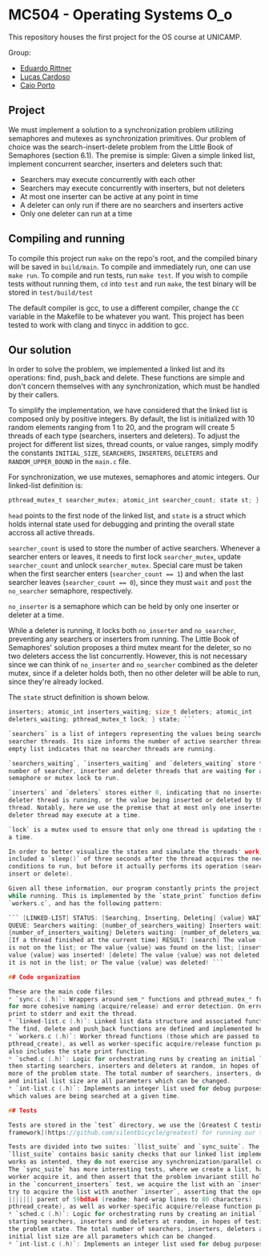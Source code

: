 # MC504 - Operating Systems O_o

This repository houses the first project for the OS course at UNICAMP.

Group:

* [Eduardo Rittner](https://github.com/eduardorittner)
* [Lucas Cardoso](https://github.com/lcardosott)
* [Caio Porto](https://github.com/lcaioporto)

## Project

We must implement a solution to a synchronization problem utilizing semaphores
and mutexes as synchronization primitives. Our problem of choice was the
search-insert-delete problem from the Little Book of Semaphores (section 6.1).
The premise is simple: Given a simple linked list, implement concurrent
searcher, inserters and deleters such that:
* Searchers may execute concurrently with each other
* Searchers may execute concurrently with inserters, but not deleters
* At most one inserter can be active at any point in time
* A deleter can only run if there are no searchers and inserters active
* Only one deleter can run at a time

## Compiling and running

To compile this project run `make` on the repo's root, and the compiled binary
will be saved in `build/main`. To compile and immediately run, one can use
`make run`. To compile and run tests, run `make test`. If you wish to compile
tests without running them, `cd` into `test` and run `make`, the test binary
will be stored in `test/build/test`

The default compiler is gcc, to use a different compiler, change the `CC`
variable in the Makefile to be whatever you want. This project has been tested
to work with clang and tinycc in addition to gcc.

## Our solution

In order to solve the problem, we implemented a linked list and its operations:
find, push_back and delete. These functions are simple and don't concern
themselves with any synchronization, which must be handled by their callers.

To simplify the implementation, we have considered that the linked list is
composed only by positive integers. By default, the list is initialized with 10
random elements ranging from 1 to 20, and the program will create 5 threads of
each type (searchers, inserters and deleters). To adjust the project for
different list sizes, thread counts, or value ranges, simply modify the
constants `INITIAL_SIZE`, `SEARCHERS`, `INSERTERS`, `DELETERS` and
`RANDOM_UPPER_BOUND` in the `main.c` file.

For synchronization, we use mutexes, semaphores and atomic integers. Our
linked-list definition is:

```c typedef struct { lnode* head; sem_t no_searcher; sem_t no_inserter;
pthread_mutex_t searcher_mutex; atomic_int searcher_count; state st; } llist;
```

`head` points to the first node of the linked list, and `state` is a struct
which holds internal state used for debugging and printing the overall state
accross all active threads.

`searcher_count` is used to store the number of active searchers. Whenever a
searcher enters or leaves, it needs to first lock `searcher_mutex`, update
`searcher_count` and unlock `searcher_mutex`. Special care must be taken when
the first searcher enters (`searcher_count == 1`) and when the last searcher
leaves (`searcher_count == 0`), since they must `wait` and `post` the
`no_searcher` semaphore, respectively.

`no_inserter` is a semaphore which can be held by only one inserter or deleter
at a time.

While a deleter is running, it locks both `no_inserter` and `no_searcher`,
preventing any searchers or inserters from running. The Little Book of
Semaphores' solution proposes a third mutex meant for the deleter, so no two
deleters access the list concurrently. However, this is not necessary since we
can think of `no_inserter` and `no_searcher` combined as the deleter mutex,
since if a deleter holds both, then no other deleter will be able to run, since
they're already locked.

The `state` struct definition is shown below.

```c typedef struct { int_list searchers; atomic_int searchers_waiting; size_t
inserters; atomic_int inserters_waiting; size_t deleters; atomic_int
deleters_waiting; pthread_mutex_t lock; } state; ```

`searchers` is a list of integers representing the values being searched by the
searcher threads. Its size informs the number of active searcher threads - an
empty list indicates that no searcher threads are running.

`searchers_waiting`, `inserters_waiting` and `deleters_waiting` store the
number of searcher, inserter and deleter threads that are waiting for a
semaphore or mutex lock to run.

`inserters` and `deleters` stores either 0, indicating that no inserter or
deleter thread is running, or the value being inserted or deleted by the active
thread. Notably, here we use the premise that at most only one inserter or
deleter thread may execute at a time.

`lock` is a mutex used to ensure that only one thread is updating the state at
a time.

In order to better visualize the states and simulate the threads' work, we have
included a `sleep()` of three seconds after the thread acquires the necessary
conditions to run, but before it actually performs its operation (search,
insert or delete).

Given all these information, our program constantly prints the project state
while running. This is implemented by the `state_print` function defined within
`workers.c`, and has the following pattern:

``` [LINKED-LIST] STATUS: [Searching, Inserting, Deleting] {value} WAITING
QUEUE: Searchers waiting: {number_of_searchers_waiting} Inserters waiting:
{number_of_inserters_waiting} Deleters waiting: {number_of_deleters_waiting}
[If a thread finished at the current time] RESULT: [search] The value {value}
is not on the list; or The value {value} was found on the list; [insert] The
value {value} was inserted! [delete] The value {value} was not deleted because
it is not in the list; or The value {value} was deleted! ```

## Code organization

These are the main code files:
* `sync.c (.h)`: Wrappers around sem_* functions and pthread_mutex_* functions
for more cohesive naming (acquire/release) and error detection. On error they
print to stderr and exit the thread.
* `linked-list.c (.h)`: Linked list data structure and associated functions.
The find, delete and push_back functions are defined and implemented here.
* `workers.c (.h)`: Worker thread functions (those which are passed to
pthread_create), as well as worker-specific acquire/release function pairs. It
also includes the state print function.
* `sched.c (.h)`: Logic for orchestrating runs by creating an initial list and
then starting searchers, inserters and deleters at random, in hopes of testing
more of the problem state. The total number of searchers, inserters, deleters
and initial list size are all parameters which can be changed.
* `int-list.c (.h)`: Implements an integer list used for debug purposes to know
which values are being searched at a given time.

## Tests

Tests are stored in the `test` directory, we use the [Greatest C testing
framework](https://github.com/silentbicycle/greatest) for running our tests.

Tests are divided into two suites: `llist_suite` and `sync_suite`. The
`llist_suite` contains basic sanity checks that our linked list implementation
works as intented, they do not exercise any synchronization/parallel codepaths.
The `sync_suite` has more interesting tests, where we create a list, have a
worker acquire it, and then assert that the problem invariant still holds. For example,
in the `concurrent_inserters` test, we acquire the list with an `inserter`, and then
try to acquire the list with another `inserter`, asserting that the operation fails.
||||||| parent of 59bd8a4 (readme: hard-wrap lines to 80 characters)
pthread_create), as well as worker-specific acquire/release function pairs. It also includes the state print function.
* `sched.c (.h)`: Logic for orchestrating runs by creating an initial list and then
starting searchers, inserters and deleters at random, in hopes of testing more of
the problem state. The total number of searchers, inserters, deleters and
initial list size are all parameters which can be changed.
* `int-list.c (.h)`: Implements an integer list used for debug purposes to know which values are being searched at a given time.
